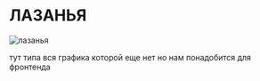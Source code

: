# ЛАЗАНЬЯ
![лазанья](https://user-images.githubusercontent.com/74461517/216819097-f4977c1d-17bb-4b54-aa68-c7aadfd54fc1.jpg)

тут типа вся графика которой еще нет но нам понадобится для фронтенда
